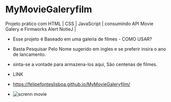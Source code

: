 # MyMovieGaleryfilm
   Projeto prático com HTML | CSS | JavaScript | consumindo API Movie Galery e Firmworks Alert NotieJ |
   - Esse projeto é Baseado em uma galeria de filmes - COMO USAR?  
   - Basta Pesquisar Pelo Nome sugerido em ingles e se preferir insira o ano de lancamento.
   - sinta-se a vontade para armazena-los aqui, São centenas de filmes.

   - LINK
   - https://felipefonteslisboa.github.io/MyMovieGaleryfilm/

   - ![screnn movie](https://github.com/FelipeFontesLisboa/MyMovieGaleryfilm/assets/140672254/c7187c69-a221-403a-bdc8-c6f529c74d6d)
